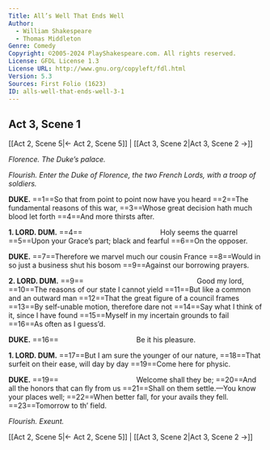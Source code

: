 ```yaml
---
Title: All’s Well That Ends Well
Author: 
  - William Shakespeare
  - Thomas Middleton
Genre: Comedy
Copyright: ©2005-2024 PlayShakespeare.com. All rights reserved.
License: GFDL License 1.3
License URL: http://www.gnu.org/copyleft/fdl.html
Version: 5.3
Sources: First Folio (1623)
ID: alls-well-that-ends-well-3-1
---
```


## Act 3, Scene 1
[[Act 2, Scene 5|← Act 2, Scene 5]] | [[Act 3, Scene 2|Act 3, Scene 2 →]]

*Florence. The Duke’s palace.*

*Flourish. Enter the Duke of Florence, the two French Lords, with a troop of soldiers.*

**DUKE.**
==1==So that from point to point now have you heard
==2==The fundamental reasons of this war,
==3==Whose great decision hath much blood let forth
==4==And more thirsts after.

**1. LORD. DUM.**
==4==           Holy seems the quarrel
==5==Upon your Grace’s part; black and fearful
==6==On the opposer.

**DUKE.**
==7==Therefore we marvel much our cousin France
==8==Would in so just a business shut his bosom
==9==Against our borrowing prayers.

**2. LORD. DUM.**
==9==                Good my lord,
==10==The reasons of our state I cannot yield
==11==But like a common and an outward man
==12==That the great figure of a council frames
==13==By self-unable motion, therefore dare not
==14==Say what I think of it, since I have found
==15==Myself in my incertain grounds to fail
==16==As often as I guess’d.

**DUKE.**
==16==           Be it his pleasure.

**1. LORD. DUM.**
==17==But I am sure the younger of our nature,
==18==That surfeit on their ease, will day by day
==19==Come here for physic.

**DUKE.**
==19==           Welcome shall they be;
==20==And all the honors that can fly from us
==21==Shall on them settle.—You know your places well;
==22==When better fall, for your avails they fell.
==23==Tomorrow to th’ field.

*Flourish. Exeunt.*

[[Act 2, Scene 5|← Act 2, Scene 5]] | [[Act 3, Scene 2|Act 3, Scene 2 →]]